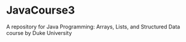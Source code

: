 # JavaCourse3
A repository for Java Programming: Arrays, Lists, and Structured Data course by Duke University
